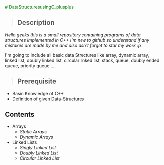 <span style="color:green"> # DataStructuresusingC_plusplus </span>

> ## Description

*Hello geeks this is a small repository containing programs of data structures implemented in C++
I'm  new to github so understand if any mistakes are made by me and also don't forget to star my work :p*


I'm going to include all basic data Structures like array, dynamic array, linked list, doubly linked list, circular linked list, stack, 
queue, doubly ended queue, priority queue ....

> ## Prerequisite 

* Basic Knowledge of C++
* Definition of given Data-Structures

## Contents

* Arrays
    * *Static Arrays*
    * *Dynamic Arrays*
* Linked Lists
    * *Singly Linked List*
    * *Doubly Linked List*
    * *Circular Linked List*
